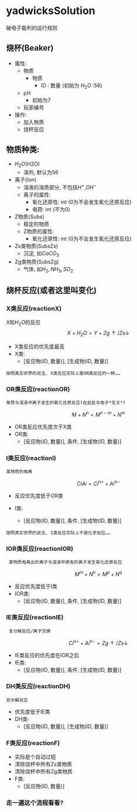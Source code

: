 # yadwicksSolution
破电子裁判的运行规则
<script 
  src="https://cdn.bootcss.com/mathjax/2.7.5/MathJax.js?config=TeX-MML-AM_CHTML"></script>
## 烧杯(Beaker)
- 属性:
  - 物质
    - 物质
      - ID : 数量
        (初始为 $H_2O$ :56)
  - pH
    - 初始为7
  - 玩家编号
- 操作:
  - 加入物质
  - 烧杯反应
## 物质种类:
  - $H_2O$(H2O)
    - 溶剂, 默认为56
  - 离子(Ion)
    - 溶液的溶质部分, 不包括$H^+$,$OH^-$
    - 离子的属性:
      - 氧化还原性: int (0为不会发生氧化还原反应)
      - 电荷: int (不为0)
- Z物质(Subs)
  - 稳定的物质
  - Z物质的属性:
    - 氧化还原性: int (0为不会发生氧化还原反应)
- Zs类物质(SubsZs)
  - 沉淀, 如$CaCO_3$
- Zg类物质(SubsZg)
  - 气体, 如$H_2, NH_3, SO_2$
## 烧杯反应(或者这里叫变化)
### X类反应(reactionX)
$X$和$H_2O$的反应
$$X + H_2O = Y + Zg↑/Zs↓$$
- X类反应的优先度最高
- X类:
    - [反应物(ID, 数量)], [生成物(ID, 数量)]

`按照真实世界的说法, X类反应实际上是OR类反应的一种……`
### OR类反应(reactionOR)
    单质与溶液中离子发生的氧化还原反应(在此处与电子*无关*)
$$M + N^{n} = M^{n-m} + N^{m}$$
- OR类反应优先度次于X类
- OR类:
    - [反应物(ID, 数量)], 条件, [生成物(ID, 数量)]
### I类反应(reactionI)
    某物质的电离
$$CiAi = Ci^{n+} + Ai^{n-}$$
  - 反应优先度低于OR类

- I类:
    - [反应物(ID, 数量)], 条件, [生成物(ID, 数量)]

`按照真实世界的说法, I类反应实际上不是化学反应……`

### IOR类反应(reactionIOR)
     某物质电离出的离子与溶液中原有的离子发生氧化还原反应
   $$M^{m} + N^{n} = M^{p} + N^{q}$$
- 反应优先度低于I类
- IOR类:
    - [反应物(ID, 数量)], 条件, [生成物(ID, 数量)]
### IE类反应(reactionIE) 
     复分解反应/离子交换
 $$Ci^{n+} + Ai^{n-} = Zg↑/Zs↓$$
- IE类反应的优先度在IOR之后
- IE类:
    - [反应物(ID, 数量)], 条件, [生成物(ID, 数量)]
### DH类反应(reactionDH)
    双水解反应
  - 优先度低于IE类
   - DH类:
      - [反应物(ID, 数量)], [生成物(ID, 数量)]
### F类反应(reactionF)
  - 实际是个自动过程
  - 清除烧杯中所有Zs类物质
  - 清除烧杯中所有Zg类物质
  - F类:
    - [反应物(ID, 数量)]
### 走一遍这个流程看看?
